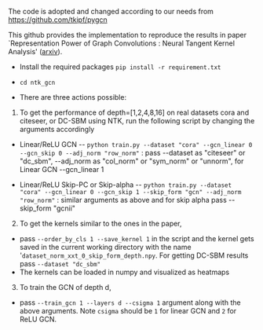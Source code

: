 The code is adopted and changed according to our needs from https://github.com/tkipf/pygcn 

This github provides the implementation to reproduce the results in paper `Representation Power of Graph Convolutions : Neural Tangent Kernel Analysis' ([arxiv](https://arxiv.org/abs/2210.09809)).

* Install the required packages
`pip install -r requirement.txt`
  
* `cd ntk_gcn`

* There are three actions possible: <br>
1. To get the performance of depth=[1,2,4,8,16] on real datasets cora and citeseer, or DC-SBM using NTK, run the following script by changing the arguments accordingly <br>
* Linear/ReLU GCN -- `python train.py --dataset "cora" --gcn_linear 0 --gcn_skip 0 --adj_norm "row_norm"` : pass --dataset as "citeseer" or "dc_sbm", --adj_norm as "col_norm" or "sym_norm" or "unnorm", for Linear GCN --gcn_linear 1

* Linear/ReLU Skip-PC or Skip-alpha -- `python train.py --dataset "cora" --gcn_linear 0 --gcn_skip 1 --skip_form "gcn" --adj_norm "row_norm"` : similar arguments as above and for skip alpha pass --skip_form "gcnii"

2. To get the kernels similar to the ones in the paper, 
* pass `--order_by_cls 1 --save_kernel 1` in the script and the kernel gets saved in the current working directory with the name '`dataset_norm_xxt_0_skip_form_depth.npy`. For getting DC-SBM results pass `--dataset "dc_sbm"`
* The kernels can be loaded in numpy and visualized as heatmaps

3. To train the GCN of depth d,
* pass `--train_gcn 1 --layers d --csigma 1` argument along with the above arguments. Note `csigma` should be `1` for linear GCN and `2` for ReLU GCN.

